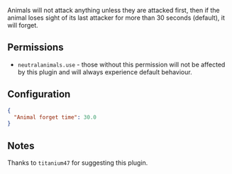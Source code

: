 Animals will not attack anything unless they are attacked first, then if the animal loses sight of its last attacker for more than 30 seconds (default), it will forget.

## Permissions
* `neutralanimals.use` - those without this permission will not be affected by this plugin and will always experience default behaviour.

## Configuration

```json
{
  "Animal forget time": 30.0
}
```

## Notes
Thanks to `titanium47` for suggesting this plugin.